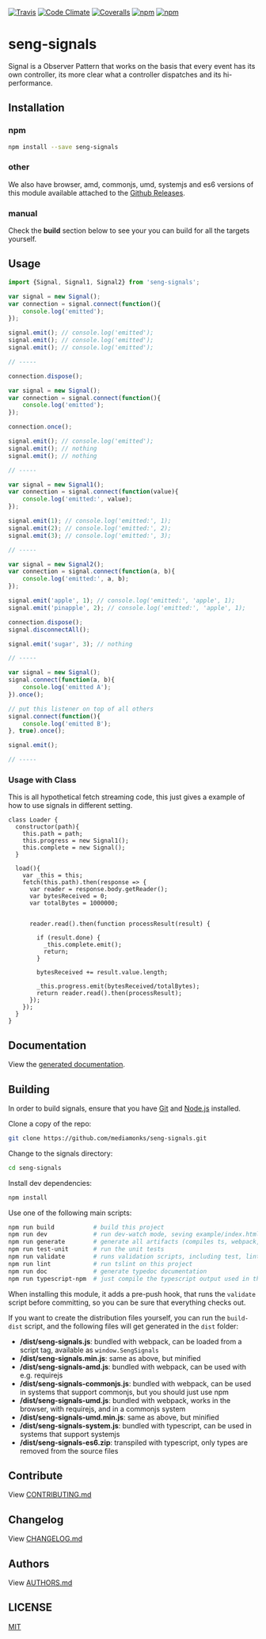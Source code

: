 [![Travis](https://img.shields.io/travis/mediamonks/seng-signals.svg?maxAge=86400)](https://travis-ci.org/mediamonks/seng-signals)
[![Code Climate](https://img.shields.io/codeclimate/github/mediamonks/seng-signals.svg?maxAge=86400)](https://codeclimate.com/github/mediamonks/seng-signals)
[![Coveralls](https://img.shields.io/coveralls/mediamonks/seng-signals.svg?maxAge=86400)](https://coveralls.io/github/mediamonks/seng-signals?branch=master)
[![npm](https://img.shields.io/npm/v/seng-signals.svg?maxAge=86400)](https://www.npmjs.com/package/seng-signals)
[![npm](https://img.shields.io/npm/dm/seng-signals.svg?maxAge=86400)](https://www.npmjs.com/package/seng-signals)

# seng-signals

Signal is a Observer Pattern that works on the basis that every event has its own controller, its more clear what a controller dispatches and its hi-performance.


## Installation

### npm

```sh
npm install --save seng-signals
```

### other

We also have browser, amd, commonjs, umd, systemjs and es6 versions of
this module available attached to the [Github Releases](https://github.com/mediamonks/seng-signals/releases).

### manual

Check the **build** section below to see your you can build for all the
targets yourself.

## Usage

```ts
import {Signal, Signal1, Signal2} from 'seng-signals';

var signal = new Signal();
var connection = signal.connect(function(){
	console.log('emitted');
});

signal.emit(); // console.log('emitted');
signal.emit(); // console.log('emitted');
signal.emit(); // console.log('emitted');

// -----

connection.dispose();

var signal = new Signal();
var connection = signal.connect(function(){
	console.log('emitted');
});

connection.once();

signal.emit(); // console.log('emitted');
signal.emit(); // nothing
signal.emit(); // nothing

// -----

var signal = new Signal1();
var connection = signal.connect(function(value){
	console.log('emitted:', value);
});

signal.emit(1); // console.log('emitted:', 1);
signal.emit(2); // console.log('emitted:', 2);
signal.emit(3); // console.log('emitted:', 3);

// -----

var signal = new Signal2();
var connection = signal.connect(function(a, b){
	console.log('emitted:', a, b);
});

signal.emit('apple', 1); // console.log('emitted:', 'apple', 1);
signal.emit('pinapple', 2); // console.log('emitted:', 'apple', 1);

connection.dispose();
signal.disconnectAll();

signal.emit('sugar', 3); // nothing

// -----

var signal = new Signal();
signal.connect(function(a, b){
	console.log('emitted A');
}).once();

// put this listener on top of all others
signal.connect(function(){
	console.log('emitted B');
}, true).once();

signal.emit();

// -----

```

### Usage with Class
This is all hypothetical fetch streaming code, this just gives a example of how to use signals in different setting.
```
class Loader {
  constructor(path){
    this.path = path;
    this.progress = new Signal1();
    this.complete = new Signal();
  }
  
  load(){
    var _this = this;
    fetch(this.path).then(response => {
      var reader = response.body.getReader();
      var bytesReceived = 0;
      var totalBytes = 1000000;
      
    
      reader.read().then(function processResult(result) {

        if (result.done) {
          _this.complete.emit();
          return;
        }
    
        bytesReceived += result.value.length;
        
        _this.progress.emit(bytesReceived/totalBytes);
        return reader.read().then(processResult);
      });
    });
  }
}
```



## Documentation

View the [generated documentation](https://rawgit.com/mediamonks/seng-signals/master/doc/typedoc/index.html).


## Building

In order to build signals, ensure that you have [Git](http://git-scm.com/downloads)
and [Node.js](http://nodejs.org/) installed.

Clone a copy of the repo:
```sh
git clone https://github.com/mediamonks/seng-signals.git
```

Change to the signals directory:
```sh
cd seng-signals
```

Install dev dependencies:
```sh
npm install
```

Use one of the following main scripts:
```sh
npm run build           # build this project
npm run dev             # run dev-watch mode, seving example/index.html in the browser
npm run generate        # generate all artifacts (compiles ts, webpack, docs and coverage)
npm run test-unit       # run the unit tests
npm run validate        # runs validation scripts, including test, lint and coverage check
npm run lint            # run tslint on this project
npm run doc             # generate typedoc documentation
npm run typescript-npm  # just compile the typescript output used in the npm module
```

When installing this module, it adds a pre-push hook, that runs the `validate`
script before committing, so you can be sure that everything checks out.

If you want to create the distribution files yourself, you can run the
`build-dist` script, and the following files will get generated in the
`dist` folder:

- **/dist/seng-signals.js**: bundled with webpack, can be loaded from
	a script tag, available as `window.SengSignals`
- **/dist/seng-signals.min.js**: same as above, but minified
- **/dist/seng-signals-amd.js**: bundled with webpack, can be used
	with e.g. requirejs
- **/dist/seng-signals-commonjs.js**: bundled with webpack, can be
	used in systems that support commonjs, but you should just use npm
- **/dist/seng-signals-umd.js**: bundled with webpack, works in the
	browser, with requirejs, and in a commonjs system
- **/dist/seng-signals-umd.min.js**: same as above, but minified
- **/dist/seng-signals-system.js**: bundled with typescript, can be
	used in systems	that support systemjs
- **/dist/seng-signals-es6.zip**: transpiled with typescript, only
	types are removed from the source files

## Contribute

View [CONTRIBUTING.md](./CONTRIBUTING.md)


## Changelog

View [CHANGELOG.md](./CHANGELOG.md)


## Authors

View [AUTHORS.md](./AUTHORS.md)


## LICENSE

[MIT](./LICENSE)
